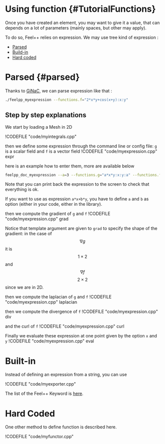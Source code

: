 Using function {#TutorialFunctions}
=====================



Once you  have created an element, you may want to give it a value, that can depends on a lot of parameters (mainly spaces, but other may apply).

To do so, Feel++ relies on expression.
We may use tree kind of expression :

- [Parsed](#parsed)
- [Build-in](#build-in)
- [Hard coded](#hc)


# Parsed {#parsed}

Thanks to [GiNaC](http://www.ginac.de), we can parse expression like that :
```sh
./feelpp_myexpression --functions.f="2*x*y+cos(x+y):x:y"
```

Step by step explanations
------------

We start by loading a Mesh in 2D

!CODEFILE "code/myintegrals.cpp"

then we define some expression through the command line or config file: `g`  is a scalar field and `f`  is a vector field
!CODEFILE "code/myexpression.cpp" expr

here is an example how to enter them, more are available below
```bash
feelpp_doc_myexpression --a=3 --functions.g="a*x*y:x:y:a" --functions.f="{sin(pi*x),cos(pi*y)}:x:y"
```

Note that you can print back the expression to the screen to check that everything is ok.

If you want to use as expression `a*x+b*y`, you have to define `a` and `b` as option (either in your code, either in the library).

then we compute the gradient of `g`  and `f`
!CODEFILE "code/myexpression.cpp" grad

Notice that template argument are given to `grad`  to specify the shape of the
gradient: in the case of $$\nabla g$$ it is $$1\times2$$ and $$\nabla f$$ $$2\times 2$$ since we are in 2D.

then we compute the laplacian of `g`  and `f`
!CODEFILE "code/myexpression.cpp" laplacian

then we compute the divergence of `f`
!CODEFILE "code/myexpression.cpp" div

and the curl of `f`
!CODEFILE "code/myexpression.cpp" curl

Finally we evaluate these expression at one point given by the option `x`  and `y`
!CODEFILE "code/myexpression.cpp" eval

# Built-in

Instead of defining an expression from a string, you can use

!CODEFILE "code/myexporter.cpp"

The list of the Feel++ Keyword is [here](Keywords.html).

# Hard Coded

One other method to define function is described here.

!CODEFILE "code/myfunctor.cpp"
